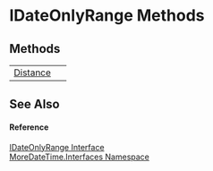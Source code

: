 # IDateOnlyRange Methods




## Methods
<table>
<tr>
<td><a href="M_MoreDateTime_Interfaces_IDateOnlyRange_Distance.md">Distance</a></td>
<td> </td></tr>
</table>

## See Also


#### Reference
<a href="T_MoreDateTime_Interfaces_IDateOnlyRange.md">IDateOnlyRange Interface</a>  
<a href="N_MoreDateTime_Interfaces.md">MoreDateTime.Interfaces Namespace</a>  
